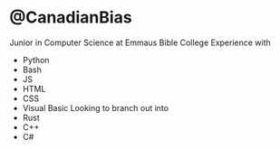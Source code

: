 # @CanadianBias
Junior in Computer Science at Emmaus Bible College
Experience with
-   Python
-   Bash
-   JS
-   HTML
-   CSS
-   Visual Basic
Looking to branch out into
-   Rust
-   C++
-   C#
